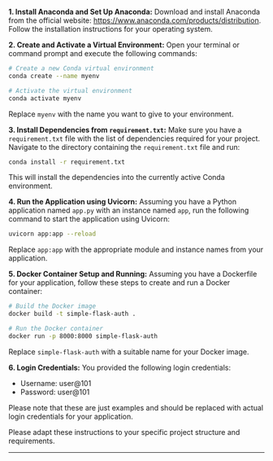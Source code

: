  **1. Install Anaconda and Set Up Anaconda:**
Download and install Anaconda from the official website: https://www.anaconda.com/products/distribution. Follow the installation instructions for your operating system.

**2. Create and Activate a Virtual Environment:**
Open your terminal or command prompt and execute the following commands:

```bash
# Create a new Conda virtual environment
conda create --name myenv

# Activate the virtual environment
conda activate myenv
```

Replace `myenv` with the name you want to give to your environment.

**3. Install Dependencies from `requirement.txt`:**
Make sure you have a `requirement.txt` file with the list of dependencies required for your project. Navigate to the directory containing the `requirement.txt` file and run:

```bash
conda install -r requirement.txt
```

This will install the dependencies into the currently active Conda environment.

**4. Run the Application using Uvicorn:**
Assuming you have a Python application named `app.py` with an instance named `app`, run the following command to start the application using Uvicorn:

```bash
uvicorn app:app --reload
```

Replace `app:app` with the appropriate module and instance names from your application.

**5. Docker Container Setup and Running:**
Assuming you have a Dockerfile for your application, follow these steps to create and run a Docker container:

```bash
# Build the Docker image
docker build -t simple-flask-auth .

# Run the Docker container
docker run -p 8000:8000 simple-flask-auth
```

Replace `simple-flask-auth` with a suitable name for your Docker image.

**6. Login Credentials:**
You provided the following login credentials:
- Username: user@101
- Password: user@101

Please note that these are just examples and should be replaced with actual login credentials for your application.

Please adapt these instructions to your specific project structure and requirements.

---